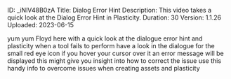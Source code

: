 ID: _iNlV48B0zA
Title: Dialog Error Hint
Description: This video takes a quick look at the Dialog Error Hint in Plasticity.
Duration: 30
Version: 1.1.26
Uploaded: 2023-06-15

yum yum Floyd here with a quick look at
the dialogue error hint and plasticity
when a tool fails to perform have a look
in the dialogue for the small red eye
icon if you hover your cursor over it an
error message will be displayed this
might give you insight into how to
correct the issue use this handy info to
overcome issues when creating assets and
plasticity